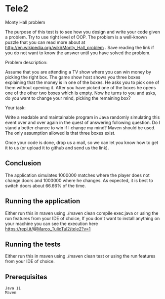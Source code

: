 # Tele2
Monty Hall problem

The purpose of this test is to see how you design and write your code given a problem. Try to use right level of OOP. The problem is a well-known puzzle that you can read more about at http://en.wikipedia.org/wiki/Monty_Hall_problem . Save reading the link if you do not want to know the answer until you have solved the problem.

Problem description:

Assume that you are attending a TV show where you can win money by picking the right box. The game show host shows you three boxes explaining that the money is in one of the boxes. He asks you to pick one of them without opening it. After you have picked one of the boxes he opens one of the other two boxes which is empty. Now he turns to you and asks, do you want to change your mind, picking the remaining box?

Your task:

Write a readable and maintainable program in Java randomly simulating this event over and over again in the quest of answering following question. Do I stand a better chance to win if I change my mind? Maven should be used. The only assumption allowed is that three boxes exist.

Once your code is done, drop us a mail, so we can let you know how to get it to us (or upload it to github and send us the link).

## Conclusion
The application simulates 1000000 matches where the player does not change doors and 1000000 where he changes.
As expected, it is best to switch doors about 66.66% of the time.

## Running the application
Either run this in maven using ./maven clean compile exec:java or using the run features from your IDE of choice, If you don't want to install anything on your machine you can see the execution here https://repl.it/@Marco_TulioTul2/tele2?v=1

## Running the tests
Either run this in maven using ./maven clean test or using the run features from your IDE of choice.

## Prerequisites
    Java 11 
    Maven

